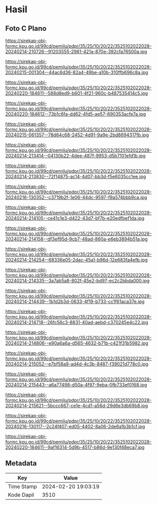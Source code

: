 # Hasil

## Foto C Plano

https://sirekap-obj-formc.kpu.go.id/99cd/pemilu/pdpr/35/25/10/20/22/3525102022028-20240214-210726--91203555-2981-421a-870e-392cfa76500a.jpg

https://sirekap-obj-formc.kpu.go.id/99cd/pemilu/pdpr/35/25/10/20/22/3525102022028-20240215-001304--44ac6d36-82a4-49be-a10b-310ffb696c8a.jpg

https://sirekap-obj-formc.kpu.go.id/99cd/pemilu/pdpr/35/25/10/20/22/3525102022028-20240220-184611--588d8ed9-b601-4f21-960c-b487535414c5.jpg

https://sirekap-obj-formc.kpu.go.id/99cd/pemilu/pdpr/35/25/10/20/22/3525102022028-20240220-184612--73b1c6fa-dd62-4fd5-ae57-690353acfe7a.jpg

https://sirekap-obj-formc.kpu.go.id/99cd/pemilu/pdpr/35/25/10/20/22/3525102022028-20240215-061357--78d64c68-2452-4d91-9a9e-2bd8694317fb.jpg

https://sirekap-obj-formc.kpu.go.id/99cd/pemilu/pdpr/35/25/10/20/22/3525102022028-20240214-213414--04130b22-4dee-487f-9953-d5b7101efd1b.jpg

https://sirekap-obj-formc.kpu.go.id/99cd/pemilu/pdpr/35/25/10/20/22/3525102022028-20240214-213830--72f14875-ac14-4d07-bb3d-f5e6035cc1ee.jpg

https://sirekap-obj-formc.kpu.go.id/99cd/pemilu/pdpr/35/25/10/20/22/3525102022028-20240216-130352--c3719b2f-1e06-44dc-9597-f9a574bbb9ca.jpg

https://sirekap-obj-formc.kpu.go.id/99cd/pemilu/pdpr/35/25/10/20/22/3525102022028-20240214-214105--ce41c1e3-d422-43d7-bf7b-e20edfbef1da.jpg

https://sirekap-obj-formc.kpu.go.id/99cd/pemilu/pdpr/35/25/10/20/22/3525102022028-20240214-214158--df3ef95d-9cb7-48ad-860a-e6eb3894b51a.jpg

https://sirekap-obj-formc.kpu.go.id/99cd/pemilu/pdpr/35/25/10/20/22/3525102022028-20240214-214254--68336e05-2dac-45a1-b96d-12e683fa4efb.jpg

https://sirekap-obj-formc.kpu.go.id/99cd/pemilu/pdpr/35/25/10/20/22/3525102022028-20240214-214335--3a7ab5a8-802f-45e2-bd97-ec2c2bbda000.jpg

https://sirekap-obj-formc.kpu.go.id/99cd/pemilu/pdpr/35/25/10/20/22/3525102022028-20240214-214439--1b1d2b3d-0633-4f19-b733-cc1f61aca37e.jpg

https://sirekap-obj-formc.kpu.go.id/99cd/pemilu/pdpr/35/25/10/20/22/3525102022028-20240214-214718--26fc56c3-8831-40ad-aebd-c370245e4c22.jpg

https://sirekap-obj-formc.kpu.go.id/99cd/pemilu/pdpr/35/25/10/20/22/3525102022028-20240214-214806--e90a6a6a-d565-4632-b71b-c421f31b5982.jpg

https://sirekap-obj-formc.kpu.go.id/99cd/pemilu/pdpr/35/25/10/20/22/3525102022028-20240214-215052--e7bf58a9-ad4d-4c3b-8487-f39021d778c0.jpg

https://sirekap-obj-formc.kpu.go.id/99cd/pemilu/pdpr/35/25/10/20/22/3525102022028-20240214-215443--a6a77498-d50a-4f97-9eba-0fb733ef0168.jpg

https://sirekap-obj-formc.kpu.go.id/99cd/pemilu/pdpr/35/25/10/20/22/3525102022028-20240214-215621--5bccc667-ce1e-4cd1-a56d-29d6e3db69b8.jpg

https://sirekap-obj-formc.kpu.go.id/99cd/pemilu/pdpr/35/25/10/20/22/3525102022028-20240216-130117--2c24f407-ed05-4402-8a06-2de6a1b3b1cf.jpg

https://sirekap-obj-formc.kpu.go.id/99cd/pemilu/pdpr/35/25/10/20/22/3525102022028-20240220-184611--9af16314-5d9b-4517-b86d-9e130f48eca7.jpg


## Metadata

| Key        | Value               |
| ---------- | ------------------- |
| Time Stamp | 2024-02-20 19:03:19 |
| Kode Dapil | 3510                |



